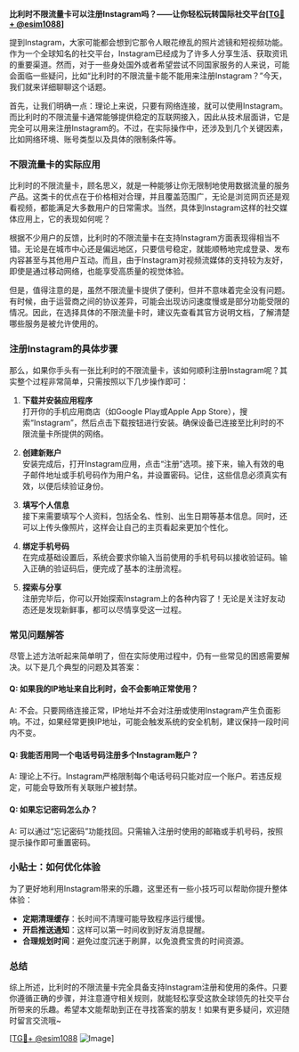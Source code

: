 **比利时不限流量卡可以注册Instagram吗？——让你轻松玩转国际社交平台[[TG💪+ @esim1088](https://t.me/s/esim1088)]**

提到Instagram，大家可能都会想到它那令人眼花缭乱的照片滤镜和短视频功能。作为一个全球知名的社交平台，Instagram已经成为了许多人分享生活、获取资讯的重要渠道。然而，对于一些身处国外或者希望尝试不同国家服务的人来说，可能会面临一些疑问，比如“比利时的不限流量卡能不能用来注册Instagram？”今天，我们就来详细聊聊这个话题。

首先，让我们明确一点：理论上来说，只要有网络连接，就可以使用Instagram。而比利时的不限流量卡通常能够提供稳定的互联网接入，因此从技术层面讲，它是完全可以用来注册Instagram的。不过，在实际操作中，还涉及到几个关键因素，比如网络环境、账号类型以及具体的限制条件等。

### 不限流量卡的实际应用

比利时的不限流量卡，顾名思义，就是一种能够让你无限制地使用数据流量的服务产品。这类卡的优点在于价格相对合理，并且覆盖范围广，无论是浏览网页还是观看视频，都能满足大多数用户的日常需求。当然，具体到Instagram这样的社交媒体应用上，它的表现如何呢？

根据不少用户的反馈，比利时的不限流量卡在支持Instagram方面表现得相当不错。无论是在城市中心还是偏远地区，只要信号稳定，就能顺畅地完成登录、发布内容甚至与其他用户互动。而且，由于Instagram对视频流媒体的支持较为友好，即使是通过移动网络，也能享受高质量的视觉体验。

但是，值得注意的是，虽然不限流量卡提供了便利，但并不意味着完全没有问题。有时候，由于运营商之间的协议差异，可能会出现访问速度慢或是部分功能受限的情况。因此，在选择具体的不限流量卡时，建议先查看其官方说明文档，了解清楚哪些服务是被允许使用的。

### 注册Instagram的具体步骤

那么，如果你手头有一张比利时的不限流量卡，该如何顺利注册Instagram呢？其实整个过程非常简单，只需按照以下几步操作即可：

1. **下载并安装应用程序**  
   打开你的手机应用商店（如Google Play或Apple App Store），搜索“Instagram”，然后点击下载按钮进行安装。确保设备已连接至比利时的不限流量卡所提供的网络。

2. **创建新账户**  
   安装完成后，打开Instagram应用，点击“注册”选项。接下来，输入有效的电子邮件地址或手机号码作为用户名，并设置密码。记住，这些信息必须真实有效，以便后续验证身份。

3. **填写个人信息**  
   接下来需要填写个人资料，包括全名、性别、出生日期等基本信息。同时，还可以上传头像照片，这样会让自己的主页看起来更加个性化。

4. **绑定手机号码**  
   在完成基础设置后，系统会要求你输入当前使用的手机号码以接收验证码。输入正确的验证码后，便完成了基本的注册流程。

5. **探索与分享**  
   注册完毕后，你可以开始探索Instagram上的各种内容了！无论是关注好友动态还是发现新鲜事，都可以尽情享受这一过程。

### 常见问题解答

尽管上述方法听起来简单明了，但在实际使用过程中，仍有一些常见的困惑需要解决。以下是几个典型的问题及其答案：

#### Q: 如果我的IP地址来自比利时，会不会影响正常使用？
A: 不会。只要网络连接正常，IP地址并不会对注册或使用Instagram产生负面影响。不过，如果经常更换IP地址，可能会触发系统的安全机制，建议保持一段时间内不变。

#### Q: 我能否用同一个电话号码注册多个Instagram账户？
A: 理论上不行。Instagram严格限制每个电话号码只能对应一个账户。若违反规定，可能会导致所有关联账户被封禁。

#### Q: 如果忘记密码怎么办？
A: 可以通过“忘记密码”功能找回。只需输入注册时使用的邮箱或手机号码，按照提示操作即可重置密码。

### 小贴士：如何优化体验

为了更好地利用Instagram带来的乐趣，这里还有一些小技巧可以帮助你提升整体体验：

- **定期清理缓存**：长时间不清理可能导致程序运行缓慢。
- **开启推送通知**：这样可以第一时间收到好友消息提醒。
- **合理规划时间**：避免过度沉迷于刷屏，以免浪费宝贵的时间资源。

### 总结

综上所述，比利时的不限流量卡完全具备支持Instagram注册和使用的条件。只要你遵循正确的步骤，并注意遵守相关规则，就能轻松享受这款全球领先的社交平台所带来的乐趣。希望本文能帮助到正在寻找答案的朋友！如果有更多疑问，欢迎随时留言交流哦~ 

[[TG💪+ @esim1088](https://t.me/s/esim1088) ![Image](https://i.postimg.cc/4NQfJmqS/Snipaste-2025-05-13-00-14-12.png)]